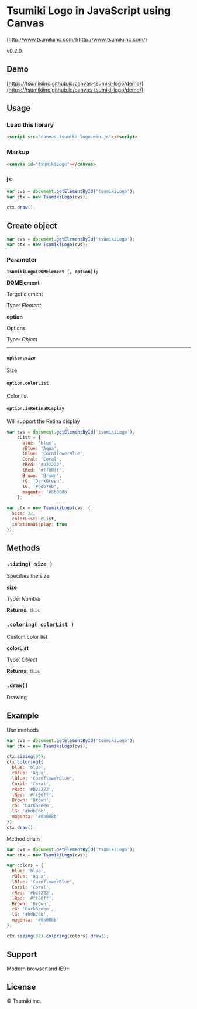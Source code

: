 # Tsumiki Logo in JavaScript using Canvas

[http://www.tsumikiinc.com/](http://www.tsumikiinc.com/)

v0.2.0

## Demo

[https://tsumikiinc.github.io/canvas-tsumiki-logo/demo/](https://tsumikiinc.github.io/canvas-tsumiki-logo/demo/)

## Usage

### Load this library

```html
<script src="canvas-tsumiki-logo.min.js"></script>
```

### Markup

```html
<canvas id="tsumikiLogo"></canvas>
```

### js

```javascript
var cvs = document.getElementById('tsumikiLogo');
var ctx = new TsumikiLogo(cvs);

ctx.draw();
```

## Create object

```javascript
var cvs = document.getElementById('tsumikiLogo');
var ctx = new TsumikiLogo(cvs);
```

### Parameter

**`TsumikiLogo(DOMElement [, option]);`**

**DOMElement**

Target element

Type: *Element*

**option**

Options 

Type: *Object*

---

#### `option.size`

Size

#### `option.colorList`

Color list

#### `option.isRetinaDisplay`

Will support the Retina display

```javascript
var cvs = document.getElementById('tsumikiLogo'),
    cList = {
      blue: 'blue',
      rBlue: 'Aqua',
      lBlue: 'CornflowerBlue',
      Coral: 'Coral',
      rRed: '#b22222',
      lRed: '#ff00ff',
      Brown: 'Brown',
      rG: 'DarkGreen',
      lG: '#bdb76b',
      magenta: '#8b008b'
    };

var ctx = new TsumikiLogo(cvs, {
  size: 32,
  colorList: cList,
  isRetinaDisplay: true
});
```

## Methods

### `.sizing( size )`

Specifies the size

**size**

Type: *Number*

**Returns:** `this`

### `.coloring( colorList )`

Custom color list

**colorList**

Type: *Object*

**Returns:** `this`

### `.draw()`

Drawing

## Example

Use methods

```javascript
var cvs = document.getElementById('tsumikiLogo');
var ctx = new TsumikiLogo(cvs);

ctx.sizing(96);
ctx.coloring({
  blue: 'blue',
  rBlue: 'Aqua',
  lBlue: 'CornflowerBlue',
  Coral: 'Coral',
  rRed: '#b22222',
  lRed: '#ff00ff',
  Brown: 'Brown',
  rG: 'DarkGreen',
  lG: '#bdb76b',
  magenta: '#8b008b'
});
ctx.draw();
```

Method chain

```javascript
var cvs = document.getElementById('tsumikiLogo');
var ctx = new TsumikiLogo(cvs);

var colors = {
  blue: 'blue',
  rBlue: 'Aqua',
  lBlue: 'CornflowerBlue',
  Coral: 'Coral',
  rRed: '#b22222',
  lRed: '#ff00ff',
  Brown: 'Brown',
  rG: 'DarkGreen',
  lG: '#bdb76b',
  magenta: '#8b008b'
};

ctx.sizing(32).coloring(colors).draw();
```

## Support

Modern browser and IE9+

## License

© Tsumiki inc.